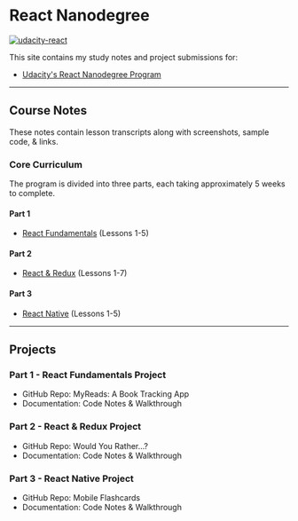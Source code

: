 <!-- markdownlint-disable MD022 MD024 MD032 -->
# React Nanodegree

[![udacity-react](../assets/images/udacity-react-small.jpg)](../assets/images/udacity-react.jpg)

This site contains my study notes and project submissions for:
- [Udacity's React Nanodegree Program](https://www.udacity.com/course/react-nanodegree--nd019)

---

## Course Notes
These notes contain lesson transcripts along with screenshots, sample code, & links.

### Core Curriculum
The program is divided into three parts, each taking approximately 5 weeks to complete.

#### Part 1
- [React Fundamentals](course-notes/react-fundamentals.html) (Lessons 1-5)

#### Part 2
- [React & Redux](course-notes/react-redux.md) (Lessons 1-7)

#### Part 3
- [React Native](course-notes/react-native.md) (Lessons 1-5)

---

## Projects

### Part 1 - React Fundamentals Project
- GitHub Repo: MyReads: A Book Tracking App
- Documentation: Code Notes & Walkthrough

### Part 2 - React & Redux Project
- GitHub Repo: Would You Rather...?
- Documentation: Code Notes & Walkthrough

### Part 3 - React Native Project
- GitHub Repo: Mobile Flashcards
- Documentation: Code Notes & Walkthrough
